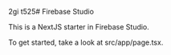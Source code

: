 2gi
t525# Firebase Studio

This is a NextJS starter in Firebase Studio.

To get started, take a look at src/app/page.tsx.
